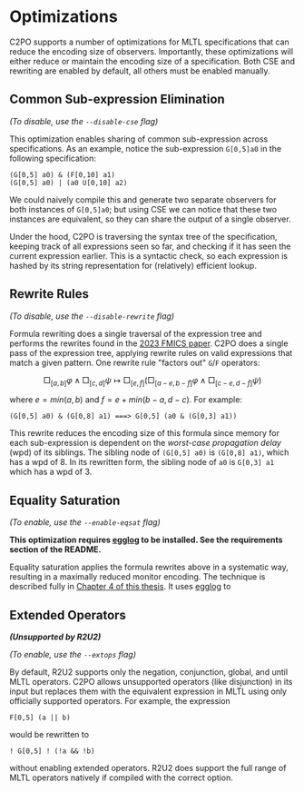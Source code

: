 # Optimizations

C2PO supports a number of optimizations for MLTL specifications that can reduce the encoding size of
observers. Importantly, these optimizations will either reduce or maintain the encoding size of a
specification. Both CSE and rewriting are enabled by default, all others must be enabled manually.

## Common Sub-expression Elimination
*(To disable, use the `--disable-cse` flag)*

This optimization enables sharing of common sub-expression across specifications. As an example,
notice the sub-expression `G[0,5]a0` in the following specification:

    (G[0,5] a0) & (F[0,10] a1)
    (G[0,5] a0) | (a0 U[0,10] a2)

We could naively compile this and generate two separate observers for both instances of `G[0,5]a0`;
but using CSE we can notice that these two instances are equivalent, so they can share the output of
a single observer. 

Under the hood, C2PO is traversing the syntax tree of the specification, keeping track of all
expressions seen so far, and checking if it has seen the current expression earlier. This is a
syntactic check, so each expression is hashed by its string representation for (relatively)
efficient lookup.

## Rewrite Rules
*(To disable, use the `--disable-rewrite` flag)*

Formula rewriting does a single traversal of the expression tree and performs the rewrites found in
the [2023 FMICS paper](https://research.temporallogic.org/papers/JKJRW23.pdf). C2PO does a single
pass of the expression tree, applying rewrite rules on valid expressions that match a given pattern.
One rewrite rule "factors out" `G`/`F` operators:  

$$ \Box_{[a,b]} \varphi \land \Box_{[c,d]} \psi \mapsto \Box_{[e,f]}(\Box_{[a-e,b-f]} \varphi \land
    \Box_{[c-e,d-f]} \psi) $$

where $e = min(a,b)$ and $f = e + min(b-a,d-c)$. For example:

    (G[0,5] a0) & (G[0,8] a1) ===> G[0,5] (a0 & (G[0,3] a1)) 

This rewrite reduces the encoding size of this formula since memory for each sub-expression is
dependent on the *worst-case propagation delay* (wpd) of its siblings. The sibling node of `(G[0,5]
a0)` is `(G[0,8] a1)`, which has a wpd of 8. In its rewritten form, the sibling node of `a0` is
`G[0,3] a1` which has a wpd of 3.

## Equality Saturation
*(To enable, use the `--enable-eqsat` flag)*

**This optimization requires [egglog](https://github.com/egraphs-good/egglog) to be installed. See the requirements section of the README.**

Equality saturation applies the formula rewrites above in a systematic way, resulting in a maximally
reduced monitor encoding. The technique is described fully in [Chapter 4 of this
thesis](https://cgjohannsen.com/docs/ms-thesis.pdf). It uses [egglog](https://github.com/egraphs-good/egglog) to 

## Extended Operators

***(Unsupported by R2U2)***

*(To enable, use the `--extops` flag)*

By default, R2U2 supports only the negation, conjunction, global, and until MLTL operators. C2PO
allows unsupported operators (like disjunction) in its input but replaces them with the equivalent
expression in MLTL using only officially supported operators. For example, the expression

    F[0,5] (a || b)

would be rewritten to

    ! G[0,5] ! (!a && !b)

without enabling extended operators. R2U2 does support the full range of MLTL operators natively if
compiled with the correct option. 